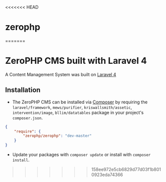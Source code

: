 <<<<<<< HEAD
# zerophp
=======
# ZeroPHP CMS built with Laravel 4

A Content Management System was built on [Laravel 4](http://laravel.com)

## Installation

* The ZeroPHP CMS can be installed via [Composer](http://getcomposer.org) by requiring the `laravel/framework`, `mews/purifier`, `kriswallsmith/assetic`, `intervention/image`, `bllim/datatables` package in your project's `composer.json`.

```json
{
    "require": {
        "zerophp/zerophp": "dev-master"
    }
}
```

* Update your packages with ```composer update``` or install with ```composer install```.
>>>>>>> 158ee972e5cb6829d77d03f1b8010923eda74366
